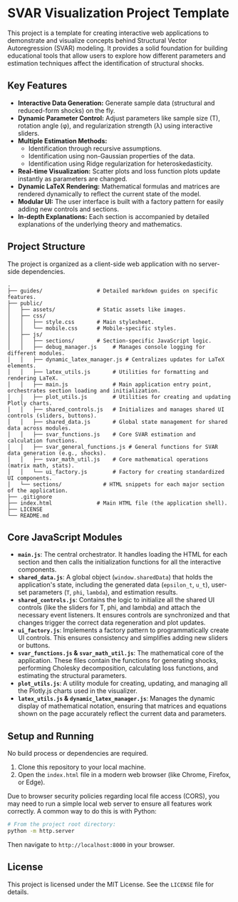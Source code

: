 # SVAR Visualization Project Template

This project is a template for creating interactive web applications to demonstrate and visualize concepts behind Structural Vector Autoregression (SVAR) modeling. It provides a solid foundation for building educational tools that allow users to explore how different parameters and estimation techniques affect the identification of structural shocks.

## Key Features

- **Interactive Data Generation:** Generate sample data (structural and reduced-form shocks) on the fly.
- **Dynamic Parameter Control:** Adjust parameters like sample size (T), rotation angle (φ), and regularization strength (λ) using interactive sliders.
- **Multiple Estimation Methods:**
    - Identification through recursive assumptions.
    - Identification using non-Gaussian properties of the data.
    - Identification using Ridge regularization for heteroskedasticity.
- **Real-time Visualization:** Scatter plots and loss function plots update instantly as parameters are changed.
- **Dynamic LaTeX Rendering:** Mathematical formulas and matrices are rendered dynamically to reflect the current state of the model.
- **Modular UI:** The user interface is built with a factory pattern for easily adding new controls and sections.
- **In-depth Explanations:** Each section is accompanied by detailed explanations of the underlying theory and mathematics.

## Project Structure

The project is organized as a client-side web application with no server-side dependencies.

```
.
├── guides/                 # Detailed markdown guides on specific features.
├── public/
│   ├── assets/             # Static assets like images.
│   ├── css/
│   │   ├── style.css       # Main stylesheet.
│   │   └── mobile.css      # Mobile-specific styles.
│   ├── js/
│   │   ├── sections/       # Section-specific JavaScript logic.
│   │   ├── debug_manager.js     # Manages console logging for different modules.
│   │   ├── dynamic_latex_manager.js # Centralizes updates for LaTeX elements.
│   │   ├── latex_utils.js       # Utilities for formatting and rendering LaTeX.
│   │   ├── main.js              # Main application entry point, orchestrates section loading and initialization.
│   │   ├── plot_utils.js        # Utilities for creating and updating Plotly charts.
│   │   ├── shared_controls.js   # Initializes and manages shared UI controls (sliders, buttons).
│   │   ├── shared_data.js       # Global state management for shared data across modules.
│   │   ├── svar_functions.js    # Core SVAR estimation and calculation functions.
│   │   ├── svar_general_functions.js # General functions for SVAR data generation (e.g., shocks).
│   │   ├── svar_math_util.js    # Core mathematical operations (matrix math, stats).
│   │   └── ui_factory.js        # Factory for creating standardized UI components.
│   └── sections/             # HTML snippets for each major section of the application.
├── .gitignore
├── index.html              # Main HTML file (the application shell).
├── LICENSE
└── README.md
```

## Core JavaScript Modules

- **`main.js`**: The central orchestrator. It handles loading the HTML for each section and then calls the initialization functions for all the interactive components.
- **`shared_data.js`**: A global object (`window.sharedData`) that holds the application's state, including the generated data (`epsilon_t`, `u_t`), user-set parameters (`T`, `phi`, `lambda`), and estimation results.
- **`shared_controls.js`**: Contains the logic to initialize all the shared UI controls (like the sliders for T, phi, and lambda) and attach the necessary event listeners. It ensures controls are synchronized and that changes trigger the correct data regeneration and plot updates.
- **`ui_factory.js`**: Implements a factory pattern to programmatically create UI controls. This ensures consistency and simplifies adding new sliders or buttons.
- **`svar_functions.js` & `svar_math_util.js`**: The mathematical core of the application. These files contain the functions for generating shocks, performing Cholesky decomposition, calculating loss functions, and estimating the structural parameters.
- **`plot_utils.js`**: A utility module for creating, updating, and managing all the Plotly.js charts used in the visualizer.
- **`latex_utils.js` & `dynamic_latex_manager.js`**: Manages the dynamic display of mathematical notation, ensuring that matrices and equations shown on the page accurately reflect the current data and parameters.

## Setup and Running

No build process or dependencies are required.

1.  Clone this repository to your local machine.
2.  Open the `index.html` file in a modern web browser (like Chrome, Firefox, or Edge).

Due to browser security policies regarding local file access (CORS), you may need to run a simple local web server to ensure all features work correctly. A common way to do this is with Python:

```bash
# From the project root directory:
python -m http.server
```

Then navigate to `http://localhost:8000` in your browser.

## License

This project is licensed under the MIT License. See the `LICENSE` file for details.

